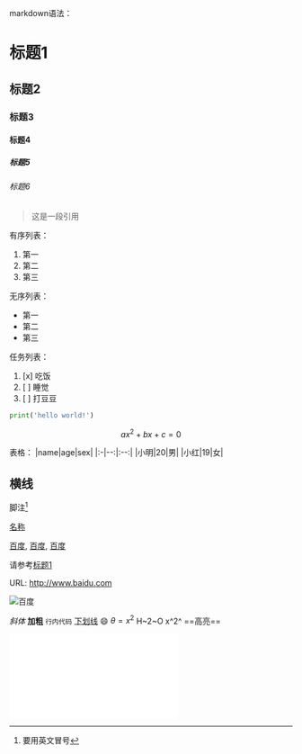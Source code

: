 markdown语法：
# 标题1
## 标题2
### 标题3
#### 标题4
##### 标题5
###### 标题6


> 这是一段引用


有序列表：
1. 第一
2. 第二
3. 第三



无序列表：
- 第一
- 第二
- 第三



任务列表：
 1. [x] 吃饭
 2. [ ] 睡觉
 3. [ ] 打豆豆 



```python
print('hello world!')
```


$$
ax^2+bx+c=0
$$


表格：
|name|age|sex|
|:-|--:|:--:|
|小明|20|男|
|小红|19|女|


横线
---


脚注[^脚注]

[^脚注]:要用英文冒号



[名称](链接地址 "标题")


[id]:http://www.baidu.com "一个搜索引擎"
[百度][id], [百度][id], [百度][id]



请参考[标题1](#标题1)



URL:
http://www.baidu.com



![百度](https://www.baidu.com/img/PCtm_d9c8750bed0b3c7d089fa7d55720d6cf.png "百度一下，你就知道")


*斜体* 
**加粗** 
`行内代码`
<u>下划线</u> 
:smile: 
$\theta=x^2$
 H~2~O
 x^2^
 ==高亮==


<iframe src='//player.bilibili.com/player.html?bvid=BV1JA411h7Gw&cid=171385214&page=1&share_source=copy_web' scrolling='no' border='0' frameborder='no' framespacing='0' allowfullscreen='true'></iframe>

